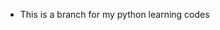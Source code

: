 - This is a branch for my python learning codes
<!---
martecknico/martecknico is a ✨ special ✨ repository because its `README.md` (this file) appears on your GitHub profile.
You can click the Preview link to take a look at your changes.
--->
